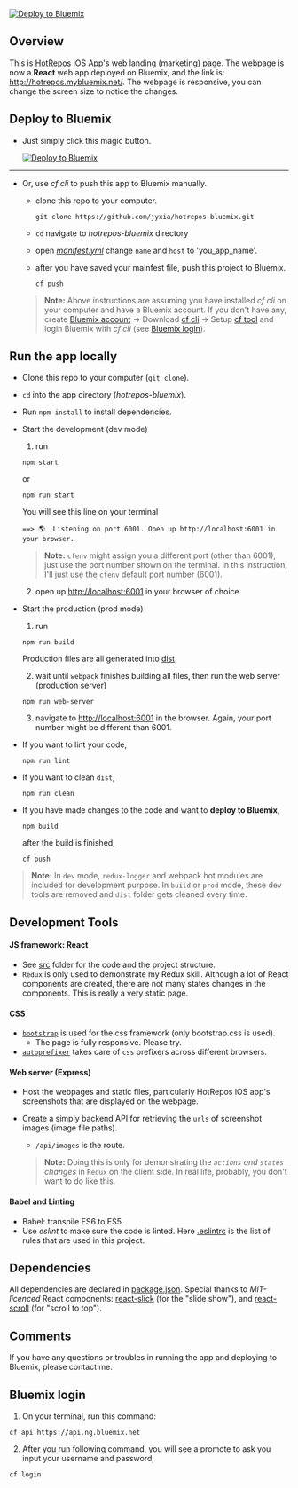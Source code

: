 [![Deploy to Bluemix](https://bluemix.net/deploy/button.png)](https://bluemix.net/deploy)

## Overview
This is [HotRepos](https://itunes.apple.com/app/id1142465304?mt=8) iOS App's web landing (marketing) page. The webpage is now a **React** web app deployed on Bluemix, and the link is: http://hotrepos.mybluemix.net/. The webpage is responsive, you can change the screen size to notice the changes.

## Deploy to Bluemix
* Just simply click this magic button.

  [![Deploy to Bluemix](https://bluemix.net/deploy/button.png)](https://bluemix.net/deploy)
--------------------------------------------------------------------------------
* Or, use _*cf cli*_ to push this app to Bluemix manually.
  * clone this repo to your computer.
    ```
    git clone https://github.com/jyxia/hotrepos-bluemix.git
    ```
    
  * `cd` navigate to _*hotrepos-bluemix*_ directory
  * open [_manifest.yml_](./manifest.yml) change `name` and `host` to 'you_app_name'.
  * after you have saved your mainfest file, push this project to Bluemix.
    
    ```
    cf push
    ```
  
  > **Note:** Above instructions are assuming you have installed _cf cli_ on your computer and have a Bluemix account. If you don't have any, create [Bluemix account](https://console.ng.bluemix.net/) -> Download [cf cli](https://github.com/cloudfoundry/cli/releases) -> Setup [cf tool](https://console.ng.bluemix.net/docs/cli/reference/cfcommands/index.html) and login Bluemix with _cf cli_ (see [Bluemix login](#bluemix-login)).

## Run the app locally
* Clone this repo to your computer (`git clone`).
* `cd` into the app directory (_hotrepos-bluemix_).
* Run `npm install` to install dependencies.
* Start the development (dev mode)
  1. run  
    ```
    npm start
    ```
    or
    ```
    npm run start
    ```
    You will see this line on your terminal
    ```
    ==> 🌎  Listening on port 6001. Open up http://localhost:6001 in your browser.
    ```

    > **Note:**  `cfenv` might assign you a different port (other than 6001), just use the port number shown on the terminal. In this instruction, I'll just use the `cfenv` default port number (6001).

  2. open up [http://localhost:6001](http://localhost:6001) in your browser of choice.
* Start the production (prod mode)
  1. run
    ```
    npm run build
    ```
    Production files are all generated into [dist](./dist).
  
  2. wait until `webpack` finishes building all files, then run the web server (production server)
    ```
    npm run web-server
    ```
  
  3. navigate to [http://localhost:6001](http://localhost:6001) in the browser. Again, your port number might be different than 6001.

* If you want to lint your code,
  ```
  npm run lint
  ```
* If you want to clean `dist`,
  ```
  npm run clean
  ```
    
* If you have made changes to the code and want to **deploy to Bluemix**,
  ```
  npm build
  ```
    
  after the build is finished,
  ```
  cf push
  ```

> **Note:** In `dev` mode, `redux-logger` and webpack hot modules are included for development purpose. In `build` or `prod` mode, these dev tools are removed and `dist` folder gets cleaned every time.

## Development Tools
#### JS framework: React
* See [src](./src) folder for the code and the project structure.
* `Redux` is only used to demonstrate my Redux skill. Although a lot of React components are created, there are not many states changes in the components. This is really a very static page.

#### CSS
* [`bootstrap`](https://github.com/twbs/bootstrap) is used for the css framework (only bootstrap.css is used).
  * The page is fully responsive. Please try.
* [`autoprefixer`](https://github.com/postcss/autoprefixer) takes care of `css` prefixers across different browsers.

#### Web server (Express)
* Host the webpages and static files, particularly HotRepos iOS app's screenshots that are displayed on the webpage.
* Create a simply backend API for retrieving the `urls` of screenshot images (image file paths).
  * `/api/images` is the route.
   
  > **Note:** Doing this is only for demonstrating the *`actions` and `states` changes* in `Redux` on the client side. In real life, probably, you don't want to do like this.

#### Babel and Linting
* Babel: transpile ES6 to ES5.
* Use *eslint* to make sure the code is linted. Here [.eslintrc](./eslintrc) is the list of rules that are used in this project.

## Dependencies
All dependencies are declared in [package.json](./package.json). Special thanks to *MIT-licenced* React components: [react-slick](https://github.com/akiran/react-slick) (for the "slide show"), and [react-scroll](https://github.com/fisshy/react-scroll) (for "scroll to top").

## Comments
If you have any questions or troubles in running the app and deploying to Bluemix, please contact me.

## Bluemix login
1. On your terminal, run this command:
  ```
  cf api https://api.ng.bluemix.net
  ```
  
2. After you run following command, you will see a promote to ask you input your username and password,
  ```
  cf login
  ```

